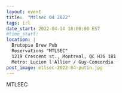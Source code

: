 ```yaml
---
layout: event
title:  "Mtlsec 04 2022"
tags: irl
date_start: 2022-04-14 18:00:00 EST
#time_start:
location: |
  Brutopia Brew Pub
  Reservations "MTLSEC"
  1219 Crescent st., Montreal, QC H3G 1B1
  Metro: Lucien l'Allier / Guy-Concordia
post_image: mtlsec-2022-04-putin.jpg
---
```

MTLSEC
